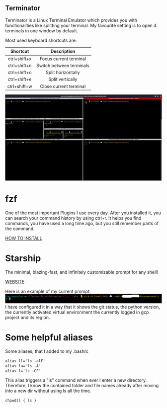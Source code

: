 ## Terminator
Terminator is a Linux Terminal Emulator which provides you with functionalities like splitting your terminal. 
My favourite setting is to open 4 terminals in one window by default.

Most used keyboard shortcuts are:

| Shortcut | Description|
|:----: |:----:|
| ctrl+shift+x| Focus current terminal|
| ctrl+shift+n | Switch between terminals |
| ctrl+shift+o | Split horizontally |
| ctrl+shift+e | Split vertically |
| ctrl+shift+w | Close current terminal |

![My Terminator](../images/terminator.png)

# fzf
One of the most important Plugins I use every day. 
After you installed it, you can search your command history by using ctrl+r. 
It helps you find commands, you have used a long time ago, but you still remember parts of the command.

[HOW TO INSTALL](https://github.com/junegunn/fzf#installation)


# Starship
The minimal, blazing-fast, and infinitely customizable prompt for any shell!

[WEBSITE](https://starship.rs/)

Here is an example of my current prompt:
![My Starship prompt](../images/starship.png)
I have configured it in a way that it shows the git status, the python version, the currently activated virtual environment
the currently logged in gcp project and its region. 

# Some helpful aliases
Some aliases, that I added to my .bashrc
```
alias ll='ls -alF'
alias la='ls -A'
alias l='ls -CF'
```
This alias triggers a "ls" command when ever I enter a new directory. 
Therefore, I know the contained folder and file names already after moving into a new dir without using ls all the time. 
```
chpwd() { ls }
```